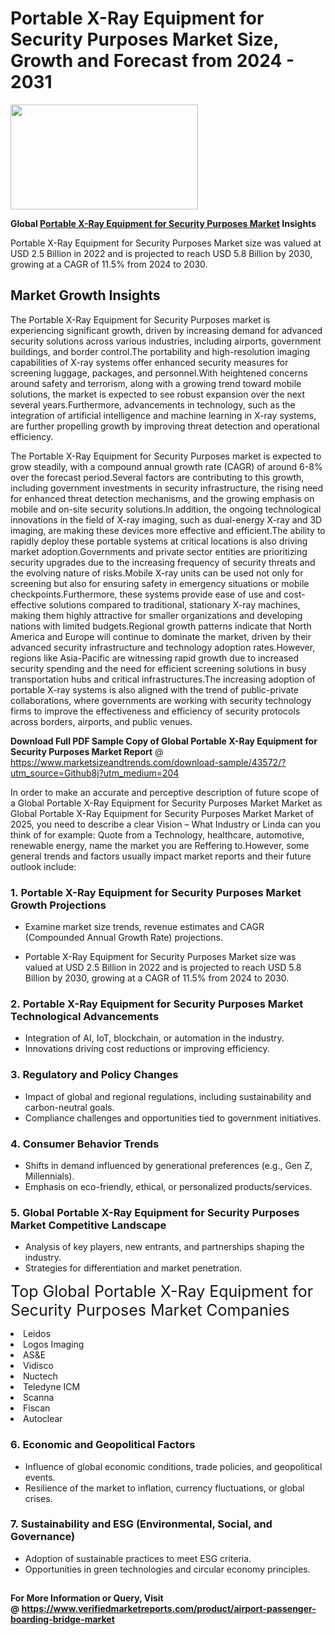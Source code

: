 <H1>Portable X-Ray Equipment for Security Purposes Market Size, Growth and Forecast from 2024 - 2031</H1><img class="aligncenter size-medium wp-image-584254" src="https://thirdeyenews.in/wp-content/uploads/2024/09/Global-Market-Research-300x168.jpeg" alt="" width="300" height="168" /><p><strong>Global&nbsp;<a href="https://www.marketsizeandtrends.com/download-sample/43572/?utm_source=Github8j?utm_medium=204">Portable X-Ray Equipment for Security Purposes Market</a> Insights</strong></p><p>Portable X-Ray Equipment for Security Purposes Market size was valued at USD 2.5 Billion in 2022 and is projected to reach USD 5.8 Billion by 2030, growing at a CAGR of 11.5% from 2024 to 2030.</p><p><h2>Market Growth Insights</h2> <p>The Portable X-Ray Equipment for Security Purposes market is experiencing significant growth, driven by increasing demand for advanced security solutions across various industries, including airports, government buildings, and border control.The portability and high-resolution imaging capabilities of X-ray systems offer enhanced security measures for screening luggage, packages, and personnel.With heightened concerns around safety and terrorism, along with a growing trend toward mobile solutions, the market is expected to see robust expansion over the next several years.Furthermore, advancements in technology, such as the integration of artificial intelligence and machine learning in X-ray systems, are further propelling growth by improving threat detection and operational efficiency.</p> <p>The Portable X-Ray Equipment for Security Purposes market is expected to grow steadily, with a compound annual growth rate (CAGR) of around 6-8% over the forecast period.Several factors are contributing to this growth, including government investments in security infrastructure, the rising need for enhanced threat detection mechanisms, and the growing emphasis on mobile and on-site security solutions.In addition, the ongoing technological innovations in the field of X-ray imaging, such as dual-energy X-ray and 3D imaging, are making these devices more effective and efficient.The ability to rapidly deploy these portable systems at critical locations is also driving market adoption.Governments and private sector entities are prioritizing security upgrades due to the increasing frequency of security threats and the evolving nature of risks.Mobile X-ray units can be used not only for screening but also for ensuring safety in emergency situations or mobile checkpoints.Furthermore, these systems provide ease of use and cost-effective solutions compared to traditional, stationary X-ray machines, making them highly attractive for smaller organizations and developing nations with limited budgets.Regional growth patterns indicate that North America and Europe will continue to dominate the market, driven by their advanced security infrastructure and technology adoption rates.However, regions like Asia-Pacific are witnessing rapid growth due to increased security spending and the need for efficient screening solutions in busy transportation hubs and critical infrastructures.The increasing adoption of portable X-ray systems is also aligned with the trend of public-private collaborations, where governments are working with security technology firms to improve the effectiveness and efficiency of security protocols across borders, airports, and public venues.<p><span class=""><strong>Download Full PDF Sample Copy of Global Portable X-Ray Equipment for Security Purposes Market Report</strong> @ <a href="https://www.marketsizeandtrends.com/download-sample/43572/?utm_source=Github8j?utm_medium=204" target="_blank">https://www.marketsizeandtrends.com/download-sample/43572/?utm_source=Github8j?utm_medium=204</a></span></p><p>In order to make an accurate and perceptive description of future scope of a Global&nbsp;Portable X-Ray Equipment for Security Purposes Market Market as Global&nbsp;Portable X-Ray Equipment for Security Purposes Market Market of 2025, you need to describe a clear Vision &ndash; What Industry or Linda can you think of for example: Quote from a Technology, healthcare, automotive, renewable energy, name the market you are Reffering to.However, some general trends and factors usually impact market reports and their future outlook include:</p><h3>1.&nbsp;<strong>Portable X-Ray Equipment for Security Purposes Market Growth Projections</strong></h3><ul><li>Examine market size trends, revenue estimates and CAGR (Compounded Annual Growth Rate) projections.</li><li><p>Portable X-Ray Equipment for Security Purposes Market size was valued at USD 2.5 Billion in 2022 and is projected to reach USD 5.8 Billion by 2030, growing at a CAGR of 11.5% from 2024 to 2030.</p></li></ul><h3>2.&nbsp;<strong>Portable X-Ray Equipment for Security Purposes Market Technological Advancements</strong></h3><ul><li>Integration of AI, IoT, blockchain, or automation in the industry.</li><li>Innovations driving cost reductions or improving efficiency.</li></ul><h3>3.&nbsp;<strong>Regulatory and Policy Changes</strong></h3><ul><li>Impact of global and regional regulations, including sustainability and carbon-neutral goals.</li><li>Compliance challenges and opportunities tied to government initiatives.</li></ul><h3>4.&nbsp;<strong>Consumer Behavior Trends</strong></h3><ul><li>Shifts in demand influenced by generational preferences (e.g., Gen Z, Millennials).</li><li>Emphasis on eco-friendly, ethical, or personalized products/services.</li></ul><h3>5.&nbsp;<strong>Global Portable X-Ray Equipment for Security Purposes Market Competitive Landscape</strong></h3><ul><li>Analysis of key players, new entrants, and partnerships shaping the industry.</li><li>Strategies for differentiation and market penetration.</li></ul><p data-pm-slice="1 1 []"><span style="color: inherit; font-family: inherit; font-size: 25px;">Top Global Portable X-Ray Equipment for Security Purposes Market Companies</span></p><div class="" data-test-id=""><p><li>Leidos</li><li> Logos Imaging</li><li> AS&E</li><li> Vidisco</li><li> Nuctech</li><li> Teledyne ICM</li><li> Scanna</li><li> Fiscan</li><li> Autoclear</li></p></div><h3>6.&nbsp;<strong>Economic and Geopolitical Factors</strong></h3><ul><li>Influence of global economic conditions, trade policies, and geopolitical events.</li><li>Resilience of the market to inflation, currency fluctuations, or global crises.</li></ul><h3>7.&nbsp;<strong>Sustainability and ESG (Environmental, Social, and Governance)</strong></h3><ul><li>Adoption of sustainable practices to meet ESG criteria.</li><li>Opportunities in green technologies and circular economy principles.</li></ul><h2><strong style="font-size: 14px;">For More Information or Query, Visit @&nbsp;</strong><a style="background-color: #ffffff; font-size: 14px;" href="https://www.marketsizeandtrends.com/report/portable-x-ray-equipment-for-security-purposes-market/" target="_blank">https://www.verifiedmarketreports.com/product/airport-passenger-boarding-bridge-market</a></h2>